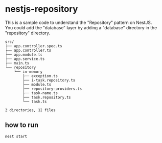 # nestjs-repository

This is a sample code to understand the "Repository" pattern on NestJS.
You could add the "database" layer by adding a "database" directory in the "repository" directory.

```
src/
├── app.controller.spec.ts
├── app.controller.ts
├── app.module.ts
├── app.service.ts
├── main.ts
└── repository
    └── in-memory
        ├── exception.ts
        ├── i-task.repository.ts
        ├── module.ts
        ├── repository-providers.ts
        ├── task-name.ts
        ├── task.repository.ts
        └── task.ts

2 directories, 12 files
```

## how to run
```
nest start
```
